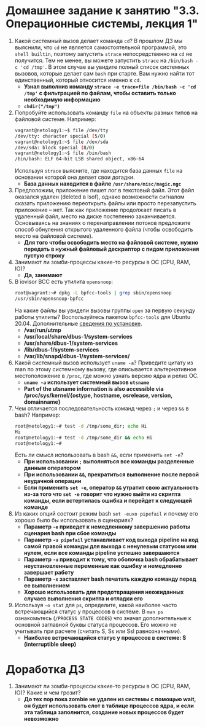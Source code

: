 # Домашнее задание к занятию "3.3. Операционные системы, лекция 1"

1. Какой системный вызов делает команда `cd`? В прошлом ДЗ мы выяснили, что `cd` не является самостоятельной  программой, это `shell builtin`, поэтому запустить `strace` непосредственно на `cd` не получится. Тем не менее, вы можете запустить `strace` на `/bin/bash -c 'cd /tmp'`. В этом случае вы увидите полный список системных вызовов, которые делает сам `bash` при старте. Вам нужно найти тот единственный, который относится именно к `cd`.
    - **Узнал выполнив команду `strace -e trace=file /bin/bash -c 'cd /tmp'` с фильтрацией по файлам, чтобы оставить только необходимую информацию**
    - **`chdir("/tmp")`**
1. Попробуйте использовать команду `file` на объекты разных типов на файловой системе. Например:
    ```bash
    vagrant@netology1:~$ file /dev/tty
    /dev/tty: character special (5/0)
    vagrant@netology1:~$ file /dev/sda
    /dev/sda: block special (8/0)
    vagrant@netology1:~$ file /bin/bash
    /bin/bash: ELF 64-bit LSB shared object, x86-64
    ```
    Используя `strace` выясните, где находится база данных `file` на основании которой она делает свои догадки.
    - **База данных находится в файле `/usr/share/misc/magic.mgc`**
1. Предположим, приложение пишет лог в текстовый файл. Этот файл оказался удален (deleted в lsof), однако возможности сигналом сказать приложению переоткрыть файлы или просто перезапустить приложение – нет. Так как приложение продолжает писать в удаленный файл, место на диске постепенно заканчивается. Основываясь на знаниях о перенаправлении потоков предложите способ обнуления открытого удаленного файла (чтобы освободить место на файловой системе).
    - **Для того чтобы освободить место на файловой системе, нужно передать в нужный файловый дескриптор с пидом приложения пустую строку**
1. Занимают ли зомби-процессы какие-то ресурсы в ОС (CPU, RAM, IO)?
    - **Да, занимают**
1. В iovisor BCC есть утилита `opensnoop`:
    ```bash
    root@vagrant:~# dpkg -L bpfcc-tools | grep sbin/opensnoop
    /usr/sbin/opensnoop-bpfcc
    ```
    На какие файлы вы увидели вызовы группы `open` за первую секунду работы утилиты? Воспользуйтесь пакетом `bpfcc-tools` для Ubuntu 20.04. Дополнительные [сведения по установке](https://github.com/iovisor/bcc/blob/master/INSTALL.md).
    - **/var/run/utmp**
    - **/usr/local/share/dbus-1/system-services**
    - **/usr/share/dbus-1/system-services**
    - **/lib/dbus-1/system-services**
    - **/var/lib/snapd/dbus-1/system-services/**
1. Какой системный вызов использует `uname -a`? Приведите цитату из man по этому системному вызову, где описывается альтернативное местоположение в `/proc`, где можно узнать версию ядра и релиз ОС.
    - **`uname -a` использует системный вызов `utsname`**
    - **Part of the utsname information is also accessible via /proc/sys/kernel/{ostype, hostname, osrelease, version, domainname}**
1. Чем отличается последовательность команд через `;` и через `&&` в bash? Например:
    ```bash
    root@netology1:~# test -d /tmp/some_dir; echo Hi
    Hi
    root@netology1:~# test -d /tmp/some_dir && echo Hi
    root@netology1:~#
    ```
    Есть ли смысл использовать в bash `&&`, если применить `set -e`?
    - **При использовании `;` выполняться все команды разделенные данным оператором**
    - **При использовании `&&`, прекратиться выполнение после первой неудачной операции**
    - **Если применить `set -e`, оператор `&&` утратит свою актуальность из-за того что `set -e` говорит что нужно выйти из скрипта команды, если встертилась ошибка и перейдет к следующей команде**
1. Из каких опций состоит режим bash `set -euxo pipefail` и почему его хорошо было бы использовать в сценариях?
    - **Параметр `-e` приведет к немедленному завершению работы сценария bash при сбое команды**
    - **Параметр `-u pipefail` устанавливает код выхода pipeline на код самой правой команды для выхода с ненулевым статусом или нулем, если все команды pipeline успешно завершаются**
    - **Параметр `-u` приводит к тому, что оболочка bash обрабатывает неустановленные переменные как ошибку и немедленно завершает работу**
    - **Параметр `-x` заставляет bash печатать каждую команду перед ее выполнением**
    - **Хорошо использовать для предотвращения неожиданных случаев выполнения скрипта и отладки его**
1. Используя `-o stat` для `ps`, определите, какой наиболее часто встречающийся статус у процессов в системе. В `man ps` ознакомьтесь (`/PROCESS STATE CODES`) что значат дополнительные к основной заглавной буквы статуса процессов. Его можно не учитывать при расчете (считать S, Ss или Ssl равнозначными).
    - **Наиболее встречающийся статус у процессов в системе: S (interruptible sleep)**
   
# Доработка ДЗ

1. Занимают ли зомби-процессы какие-то ресурсы в ОС (CPU, RAM, IO)? Какие и чем грозит?
   - **До тех пор пока zombie не удален из системы с помощью wait, он будет использовать слот в таблице процессов ядра, и если эта таблица заполнится, создание новых процессов будет невозможно**